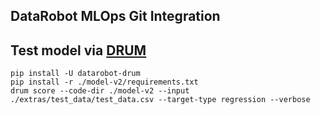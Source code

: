 ## DataRobot MLOps Git Integration

## Test model via [DRUM](https://github.com/datarobot/datarobot-user-models)

```
pip install -U datarobot-drum
pip install -r ./model-v2/requirements.txt
drum score --code-dir ./model-v2 --input ./extras/test_data/test_data.csv --target-type regression --verbose
```
